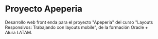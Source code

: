 # Proyecto Apeperia

Desarrollo web front enda para el proyecto "Apeperia" del curso "Layouts Responsivos: Trabajando con layouts mobile", de la formación Oracle + Alura LATAM.

